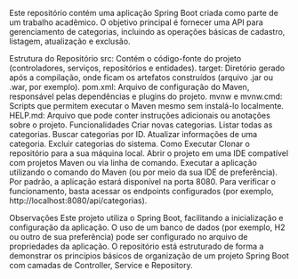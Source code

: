 Este repositório contém uma aplicação Spring Boot criada como parte de um trabalho acadêmico. O objetivo principal é fornecer uma API para gerenciamento de categorias, incluindo as operações básicas de cadastro, listagem, atualização e exclusão.

Estrutura do Repositório
src: Contém o código-fonte do projeto (controladores, serviços, repositórios e entidades).
target: Diretório gerado após a compilação, onde ficam os artefatos construídos (arquivo .jar ou .war, por exemplo).
pom.xml: Arquivo de configuração do Maven, responsável pelas dependências e plugins do projeto.
mvnw e mvnw.cmd: Scripts que permitem executar o Maven mesmo sem instalá-lo localmente.
HELP.md: Arquivo que pode conter instruções adicionais ou anotações sobre o projeto.
Funcionalidades
Criar novas categorias.
Listar todas as categorias.
Buscar categorias por ID.
Atualizar informações de uma categoria.
Excluir categorias do sistema.
Como Executar
Clonar o repositório para a sua máquina local.
Abrir o projeto em uma IDE compatível com projetos Maven ou via linha de comando.
Executar a aplicação utilizando o comando do Maven (ou por meio da sua IDE de preferência).
Por padrão, a aplicação estará disponível na porta 8080. Para verificar o funcionamento, basta acessar os endpoints configurados (por exemplo, http://localhost:8080/api/categorias).

Observações
Este projeto utiliza o Spring Boot, facilitando a inicialização e configuração da aplicação.
O uso de um banco de dados (por exemplo, H2 ou outro de sua preferência) pode ser configurado no arquivo de propriedades da aplicação.
O repositório está estruturado de forma a demonstrar os princípios básicos de organização de um projeto Spring Boot com camadas de Controller, Service e Repository.
